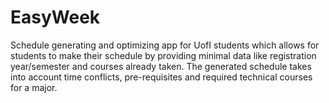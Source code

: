 # EasyWeek
Schedule generating and optimizing app for UofI students which allows for students to make their schedule by providing minimal data like registration year/semester and courses already taken. The generated schedule takes into account time conflicts, pre-requisites and required technical courses for a major. 
